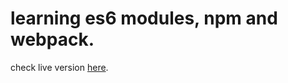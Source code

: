 # learning es6 modules, npm and webpack.

check live version [here](https://rishawraj.github.io/es6-modules/).
